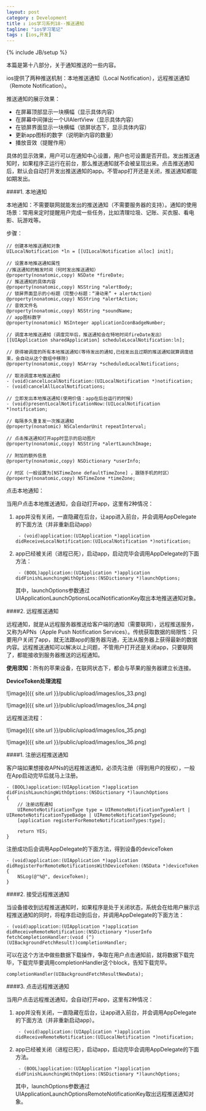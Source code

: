 ```yaml
---
layout: post
category : Development
title : ios学习系列18--推送通知
tagline: "ios学习笔记"
tags : [ios,开发]
---
```

{% include JB/setup %}

本篇是第十八部分，关于通知推送的一些内容。

ios提供了两种推送机制：本地推送通知（Local Notification），远程推送通知（Remote Notification）。

推送通知的展示效果：

* 在屏幕顶部显示一块横幅（显示具体内容）
* 在屏幕中间弹出一个UIAlertView（显示具体内容）
* 在锁屏界面显示一块横幅（锁屏状态下，显示具体内容）
* 更新app图标的数字（说明新内容的数量）
* 播放音效（提醒作用）

具体的显示效果，用户可以在通知中心设置，用户也可设置是否开启。发出推送通知时，如果程序正运行在前台，那么推送通知就不会被呈现出来。点击推送通知后，默认会自动打开发出推送通知的app。不管app打开还是关闭，推送通知都能如期发出。

####1. 本地通知

本地通知：不需要联网就能发出的推送通知（不需要服务器的支持）。通知的使用场景：常用来定时提醒用户完成一些任务，比如清理垃圾、记账、买衣服、看电影、玩游戏等。

步骤：

	// 创建本地推送通知对象
	UILocalNotification *ln = [[UILocalNotification alloc] init];
	
	// 设置本地推送通知属性
	//推送通知的触发时间（何时发出推送通知）
	@property(nonatomic,copy) NSDate *fireDate;
	// 推送通知的具体内容
	@property(nonatomic,copy) NSString *alertBody;
	// 锁屏界面显示的小标题（完整小标题：“滑动来” + alertAction）
	@property(nonatomic,copy) NSString *alertAction;
	// 音效文件名
	@property(nonatomic,copy) NSString *soundName;
	// app图标数字
	@property(nonatomic) NSInteger applicationIconBadgeNumber;
	
	// 调度本地推送通知（调度完毕后，推送通知会在特地时间fireDate发出）
	[[UIApplication sharedApplication] scheduleLocalNotification:ln];
	
	// 获得被调度的所有本地推送通知(等待发出的通知,已经发出且过期的推送通知就算调度结束，会自动从这个数组中移除)
	@property(nonatomic,copy) NSArray *scheduledLocalNotifications;
	
	// 取消调度本地推送通知
	- (void)cancelLocalNotification:(UILocalNotification *)notification;
	- (void)cancelAllLocalNotifications;
	
	// 立即发出本地推送通知(使用价值：app在后台运行的时候)
	- (void)presentLocalNotificationNow:(UILocalNotification *)notification;
	
	// 每隔多久重复发一次推送通知
	@property(nonatomic) NSCalendarUnit repeatInterval;
	
	// 点击推送通知打开app时显示的启动图片
	@property(nonatomic,copy) NSString *alertLaunchImage;
	
	// 附加的额外信息
	@property(nonatomic,copy) NSDictionary *userInfo;
	
	// 时区（一般设置为[NSTimeZone defaultTimeZone] ，跟随手机的时区）
	@property(nonatomic,copy) NSTimeZone *timeZone;

点击本地通知：

当用户点击本地推送通知，会自动打开app，这里有2种情况：

1. app并没有关闭，一直隐藏在后台，让app进入前台，并会调用AppDelegate的下面方法（并非重新启动app）

		- (void)application:(UIApplication *)application didReceiveLocalNotification:(UILocalNotification *)notification;

2. app已经被关闭（进程已死），启动app，启动完毕会调用AppDelegate的下面方法：

		- (BOOL)application:(UIApplication *)application didFinishLaunchingWithOptions:(NSDictionary *)launchOptions;
		
   其中，launchOptions参数通过UIApplicationLaunchOptionsLocalNotificationKey取出本地推送通知对象。

####2. 远程推送通知

远程通知，就是从远程服务器推送给客户端的通知（需要联网），远程推送服务，又称为APNs（Apple Push Notification Services）。传统获取数据的局限性：只要用户关闭了app，就无法跟app的服务器沟通，无法从服务器上获得最新的数据内容。远程推送通知可以解决以上问题，不管用户打开还是关闭app，只要联网了，都能接收到服务器推送的远程通知。

**使用须知**：所有的苹果设备，在联网状态下，都会与苹果的服务器建立长连接。

**DeviceToken处理流程**

![image]({{ site.url }}/public/upload/images/ios_33.png)

![image]({{ site.url }}/public/upload/images/ios_34.png)

远程推送流程：

![image]({{ site.url }}/public/upload/images/ios_35.png)

![image]({{ site.url }}/public/upload/images/ios_36.png)

####1. 注册远程推送通知

客户端如果想接收APNs的远程推送通知，必须先注册（得到用户的授权），一般在App启动完毕后就马上注册。

	- (BOOL)application:(UIApplication *)application didFinishLaunchingWithOptions:(NSDictionary *)launchOptions
	{
	    // 注册远程通知
	    UIRemoteNotificationType type = UIRemoteNotificationTypeAlert | UIRemoteNotificationTypeBadge | UIRemoteNotificationTypeSound;
	    [application registerForRemoteNotificationTypes:type];
	    
	    return YES;
	}

注册成功后会调用AppDelegate的下面方法，得到设备的deviceToken

	- (void)application:(UIApplication *)application didRegisterForRemoteNotificationsWithDeviceToken:(NSData *)deviceToken
	{
	    NSLog(@"%@", deviceToken);
	}

####2. 接受远程推送通知

当设备接收到远程推送通知时，如果程序是处于关闭状态，系统会在给用户展示远程推送通知的同时，将程序启动到后台，并调用AppDelegate的下面方法：

	- (void)application:(UIApplication *)application didReceiveRemoteNotification:(NSDictionary *)userInfo fetchCompletionHandler:(void (^)(UIBackgroundFetchResult))completionHandler;

可以在这个方法中做些数据下载操作，争取在用户点击通知前，就将数据下载完毕，下载完毕要调用completionHandler这个block，告知下载完毕。

    completionHandler(UIBackgroundFetchResultNewData);

####3. 点击远程推送通知

当用户点击远程推送通知，会自动打开app，这里有2种情况：

1. app并没有关闭，一直隐藏在后台，让app进入前台，并会调用AppDelegate的下面方法（并非重新启动app）。

		- (void)application:(UIApplication *)application didReceiveRemoteNotification:(UILocalNotification *)notification;

2. app已经被关闭（进程已死），启动app，启动完毕会调用AppDelegate的下面方法。
 
		- (BOOL)application:(UIApplication *)application didFinishLaunchingWithOptions:(NSDictionary *)launchOptions;
		
   其中，launchOptions参数通过UIApplicationLaunchOptionsRemoteNotificationKey取出远程推送通知对象。
